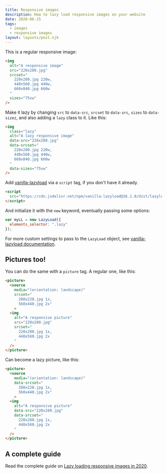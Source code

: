 ```yaml
---
title: Responsive images
description: How to lazy load responsive images on your website
date: 2020-06-15
tags:
  - images
  - responsive images
layout: layouts/post.njk
---
```


This is a regular responsive image:

```html
<img
  alt="A responsive image"
  src="220x280.jpg"
  srcset="
    220x280.jpg 220w,
    440x560.jpg 440w,
    660x840.jpg 660w
  "
  sizes="75vw"
/>
```

Make it lazy by changing `src` to `data-src`, `srcset` to `data-src`, `sizes` to `data-sizez`, and also adding a `lazy` class to it. Like this:

```html
<img
  class="lazy"
  alt="A lazy responsive image"
  data-src="220x280.jpg"
  data-srcset="
    220x280.jpg 220w,
    440x560.jpg 440w,
    660x840.jpg 660w
  "
  data-sizes="75vw"
/>
```

Add [vanilla-lazyload](https://github.com/verlok/vanilla-lazyload) via a `script` tag, if you don't have it already.

```html
<script
  src="https://cdn.jsdelivr.net/npm/vanilla-lazyload@16.1.0/dist/lazyload.min.js">
</script>
```

And initialize it with the `new` keyword, eventually passing some options:

```js
var myLL = new LazyLoad({
  elements_selector: ".lazy"
});
```

For more custom settings to pass to the `LazyLoad` object, see [vanilla-lazyload documentation](https://github.com/verlok/vanilla-lazyload).

## Pictures too!

You can do the same with a `picture` tag. A regular one, like this:

```html
<picture>
  <source
    media="(orientation: landscape)"
    srcset="
      280x220.jpg 1x,
      560x440.jpg 2x"
    >
  <img
    alt="A responsive picture"
    src="220x280.jpg"
    srcset="
      220x280.jpg 1x,
      440x560.jpg 2x
    "
  />
</picture>
```

Can become a lazy picture, like this:

```html
<picture>
  <source
    media="(orientation: landscape)"
    data-srcset="
      280x220.jpg 1x,
      560x440.jpg 2x"
    >
  <img
    alt="A responsive picture"
    data-src="220x280.jpg"
    data-srcset="
      220x280.jpg 1x,
      440x560.jpg 2x
    "
  />
</picture>
```

## A complete guide

Read the complete guide on [Lazy loading responsive images in 2020](https://www.andreaverlicchi.eu/lazy-load-responsive-images-in-2020-srcset-sizes-picture-webp/).
